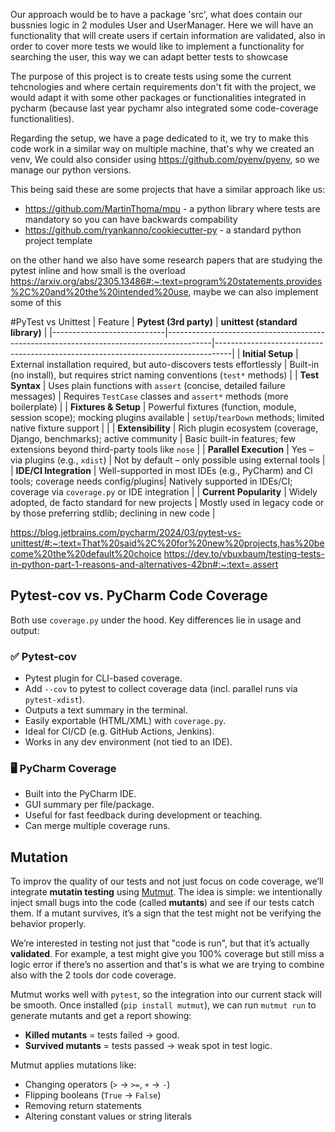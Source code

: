 Our approach would be to have a package 'src', what does contain our bussnies logic in 2 modules User and UserManager. Here we will have an functionality that will create users if certain information are validated, also in order to cover more tests we would like to implement a functionality for searching the user, this way we can adapt better tests to showcase

The purpose of this project is to create tests using some the current tehcnologies and where certain requirements don't fit with the project, we would adapt it with some other packages or functionalities integrated in pycharm (because last year pychamr also integrated some code-coverage functionalities).

Regarding the setup, we have a page dedicated to it, we try to make this code work in a similar way on multiple machine, that's why we created an venv, We could also consider using https://github.com/pyenv/pyenv, so we manage our python versions.

This being said these are some projects that have a similar approach like us:

- https://github.com/MartinThoma/mpu - a python library where tests are mandatory so you can have backwards compability
- https://github.com/ryankanno/cookiecutter-py - a standard python project template

on the other hand we also have some research papers that are studying the pytest inline and how small is the overload https://arxiv.org/abs/2305.13486#:~:text=program%20statements,provides%2C%20and%20the%20intended%20use, maybe we can also implement some of this

#PyTest vs Unittest
| Feature | **Pytest (3rd party)** | **unittest (standard library)** |
|----------------------------|-----------------------------------------------------------------------------------------|----------------------------------------------------------------------------------|
| **Initial Setup** | External installation required, but auto-discovers tests effortlessly | Built-in (no install), but requires strict naming conventions (`test*` methods) |
| **Test Syntax** | Uses plain functions with `assert` (concise, detailed failure messages) | Requires `TestCase` classes and `assert*` methods (more boilerplate) |
| **Fixtures & Setup** | Powerful fixtures (function, module, session scope); mocking plugins available | `setUp`/`tearDown` methods; limited native fixture support | |
| **Extensibility** | Rich plugin ecosystem (coverage, Django, benchmarks); active community | Basic built-in features; few extensions beyond third-party tools like `nose` |
| **Parallel Execution** | Yes – via plugins (e.g., `xdist`) | Not by default – only possible using external tools |
| **IDE/CI Integration** | Well-supported in most IDEs (e.g., PyCharm) and CI tools; coverage needs config/plugins| Natively supported in IDEs/CI; coverage via `coverage.py` or IDE integration |
| **Current Popularity** | Widely adopted, de facto standard for new projects | Mostly used in legacy code or by those preferring stdlib; declining in new code |

https://blog.jetbrains.com/pycharm/2024/03/pytest-vs-unittest/#:~:text=That%20said%2C%20for%20new%20projects,has%20become%20the%20default%20choice
https://dev.to/vbuxbaum/testing-tests-in-python-part-1-reasons-and-alternatives-42bn#:~:text=,assert

## Pytest-cov vs. PyCharm Code Coverage

Both use `coverage.py` under the hood. Key differences lie in usage and output:

### ✅ Pytest-cov

- Pytest plugin for CLI-based coverage.
- Add `--cov` to pytest to collect coverage data (incl. parallel runs via `pytest-xdist`).
- Outputs a text summary in the terminal.
- Easily exportable (HTML/XML) with `coverage.py`.
- Ideal for CI/CD (e.g. GitHub Actions, Jenkins).
- Works in any dev environment (not tied to an IDE).

### 🖥️ PyCharm Coverage

- Built into the PyCharm IDE.
- GUI summary per file/package.
- Useful for fast feedback during development or teaching.
- Can merge multiple coverage runs.

## Mutation

To improv the quality of our tests and not just focus on code coverage, we’ll integrate **mutatin testing** using [Mutmut](https://github.com/boxed/mutmut). The idea is simple: we intentionally inject small bugs into the code (called **mutants**) and see if our tests catch them. If a mutant survives, it’s a sign that the test might not be verifying the behavior properly.

We’re interested in testing not just that "code is run", but that it’s actually **validated**. For example, a test might give you 100% coverage but still miss a logic error if there’s no assertion and that's is what we are trying to combine also with the 2 tools dor code coverage.

Mutmut works well with `pytest`, so the integration into our current stack will be smooth. Once installed (`pip install mutmut`), we can run `mutmut run` to generate mutants and get a report showing:

- **Killed mutants** = tests failed → good.
- **Survived mutants** = tests passed → weak spot in test logic.

Mutmut applies mutations like:

- Changing operators (`>` → `>=`, `+` → `-`)
- Flipping booleans (`True` → `False`)
- Removing return statements
- Altering constant values or string literals
